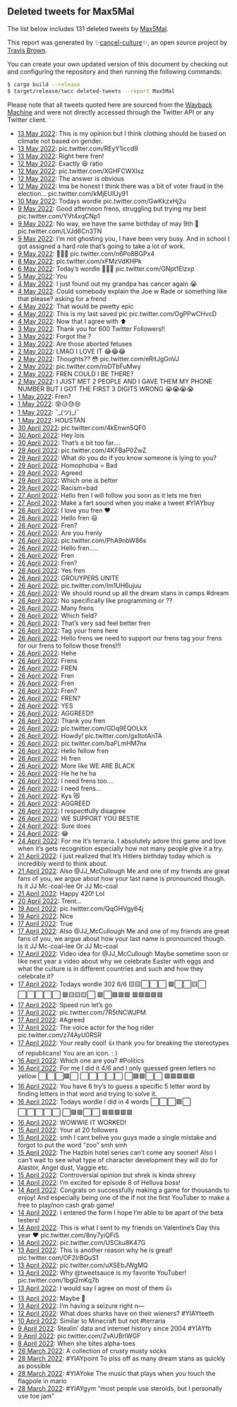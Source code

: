 ## Deleted tweets for Max5Mal

The list below includes 131 deleted tweets by
[Max5Mal](https://twitter.com/Max5Mal).



This report was generated by ✨[cancel-culture](https://github.com/travisbrown/cancel-culture)✨,
an open source project by [Travis Brown](https://twitter.com/travisbrown).

You can create your own updated version of this document by checking out and configuring the
repository and then running the following commands:

```bash
$ cargo build --release
$ target/release/twcc deleted-tweets --report Max5Mal
```

Please note that all tweets quoted here are sourced from the
[Wayback Machine](https://web.archive.org) and were not directly accessed through the Twitter API or
any Twitter client.

* [13 May 2022](https://web.archive.org/web/20220513032741/https://twitter.com/Max5Mal/status/1524954340204503041): This is my opinion but I think clothing should be based on climate not based on gender. <!--1524954340204503041-->
* [13 May 2022](https://web.archive.org/web/20220513012543/https://twitter.com/Max5Mal/status/1524922666947227648): pic.twitter.com/REyY1iccd9 <!--1524922666947227648-->
* [13 May 2022](https://web.archive.org/web/20220513012029/https://twitter.com/Max5Mal/status/1524922445429297152): Right here fren! <!--1524922445429297152-->
* [12 May 2022](https://web.archive.org/web/20220512222346/https://twitter.com/Max5Mal/status/1524877861848395776): Exactly 😆 ratio <!--1524877861848395776-->
* [12 May 2022](https://web.archive.org/web/20220512041318/https://twitter.com/Max5Mal/status/1524603458376011777): pic.twitter.com/XGHFCWXlsz <!--1524603458376011777-->
* [12 May 2022](https://web.archive.org/web/20220512041301/https://twitter.com/Max5Mal/status/1524603372334043138): The answer is obvious <!--1524603372334043138-->
* [12 May 2022](https://web.archive.org/web/20220512033100/https://twitter.com/Max5Mal/status/1524592757603414022): Ima be honest I think there was a bit of voter fraud in the election… pic.twitter.com/kMjEUlUy91 <!--1524592757603414022-->
* [10 May 2022](https://web.archive.org/web/20220510062058/https://twitter.com/Max5Mal/status/1523910875547013121): Todays wordle pic.twitter.com/GwKkzxHj2u <!--1523910875547013121-->
* [ 9 May 2022](https://web.archive.org/web/20220509222231/https://twitter.com/Max5Mal/status/1523790414959898625): Good afternoon frens, struggling but trying my best pic.twitter.com/YVt4xqCNp1 <!--1523790414959898625-->
* [ 9 May 2022](https://web.archive.org/web/20220509221458/https://twitter.com/Max5Mal/status/1523788477724196865): No way, we have the same birthday of may 9th 🥳 pic.twitter.com/LVJd6Cn3TN <!--1523788477724196865-->
* [ 9 May 2022](https://web.archive.org/web/20220509221023/https://twitter.com/Max5Mal/status/1523787336487608320): I’m not ghosting you, I have been very busy. And in school I got assigned a hard role that’s going to take a lot of work. <!--1523787336487608320-->
* [ 9 May 2022](https://web.archive.org/web/20220509133809/https://twitter.com/Max5Mal/status/1523658452303679488): 🥳🥳🥳 pic.twitter.com/n6Po8BGPx4 <!--1523658452303679488-->
* [ 8 May 2022](https://web.archive.org/web/20220508063215/https://twitter.com/Max5Mal/status/1523188803657076738): pic.twitter.com/xFMzVdKHPk <!--1523188803657076738-->
* [ 6 May 2022](https://web.archive.org/web/20220506014129/https://twitter.com/Max5Mal/status/1522391003457499136): Today’s wordle 💪😼✨ pic.twitter.com/GNpt1Elzxp <!--1522391003457499136-->
* [ 5 May 2022](https://web.archive.org/web/20220505014636/https://twitter.com/Max5Mal/status/1522029918569189376): You <!--1522029918569189376-->
* [ 4 May 2022](https://web.archive.org/web/20220504030555/https://twitter.com/Max5Mal/status/1521687482315599873): I just found out my grandpa has cancer again 😭 <!--1521687482315599873-->
* [ 4 May 2022](https://web.archive.org/web/20220504001335/https://twitter.com/Max5Mal/status/1521643993825628160): Could somebody explain the Joe w Rade or something like that please? asking for a frend <!--1521643993825628160-->
* [ 4 May 2022](https://web.archive.org/web/20220504001044/https://twitter.com/Max5Mal/status/1521643395222892544): That would be pwetty epic <!--1521643395222892544-->
* [ 4 May 2022](https://web.archive.org/web/20220504000705/https://twitter.com/Max5Mal/status/1521642454130171904): This is my last saved pic pic.twitter.com/OgPPwCHvcD <!--1521642454130171904-->
* [ 4 May 2022](https://web.archive.org/web/20220504000623/https://twitter.com/Max5Mal/status/1521642169949294592): Now that I agree with ⬆️ <!--1521642169949294592-->
* [ 3 May 2022](https://web.archive.org/web/20220503215951/https://twitter.com/Max5Mal/status/1521610373463371776): Thank you for 600 Twitter Followers!! <!--1521610373463371776-->
* [ 3 May 2022](https://web.archive.org/web/20220503040246/https://twitter.com/Max5Mal/status/1521339282694189056): Forgot the ? <!--1521339337333370880-->
* [ 3 May 2022](https://web.archive.org/web/20220503040246/https://twitter.com/Max5Mal/status/1521339282694189056): Are those aborted fetuses <!--1521339282694189056-->
* [ 2 May 2022](https://web.archive.org/web/20220502015732/https://twitter.com/Max5Mal/status/1520945467315539968): LMAO I LOVE IT 😂😂😂 <!--1520945467315539968-->
* [ 2 May 2022](https://web.archive.org/web/20220502014832/https://twitter.com/Max5Mal/status/1520943205566476288): Thoughts?? 😳 pic.twitter.com/eRitJgGnVJ <!--1520943205566476288-->
* [ 2 May 2022](https://web.archive.org/web/20220502013914/https://twitter.com/Max5Mal/status/1520940831636525056): pic.twitter.com/roDTbFuMwy <!--1520940831636525056-->
* [ 2 May 2022](https://web.archive.org/web/20220502013607/https://twitter.com/Max5Mal/status/1520940004435894273): FREN COULD I BE THERE? <!--1520940004435894273-->
* [ 2 May 2022](https://web.archive.org/web/20220502013402/https://twitter.com/Max5Mal/status/1520939455640596480): I JUST MET 2 PEOPLE AND I GAVE THEM MY PHONE NUMBER BUT I GOT THE FIRST 3 DIGITS WRONG 😭😭😭😭 <!--1520939455640596480-->
* [ 1 May 2022](https://web.archive.org/web/20220501175617/https://twitter.com/Max5Mal/status/1520824200486785024): Fren? <!--1520824200486785024-->
* [ 1 May 2022](https://web.archive.org/web/20220501064743/https://twitter.com/Max5Mal/status/1520656057290305536): 😰😥😓😢 <!--1520656057290305536-->
* [ 1 May 2022](https://web.archive.org/web/20220501062944/https://twitter.com/Max5Mal/status/1520651580357242880): ¯\_(ツ)_/¯ <!--1520651580357242880-->
* [ 1 May 2022](https://web.archive.org/web/20220501012753/https://twitter.com/Max5Mal/status/1520575474870603776): HOUSTAN <!--1520575474870603776-->
* [30 April 2022](https://web.archive.org/web/20220430070522/https://twitter.com/Max5Mal/status/1520298121133133824): pic.twitter.com/4kEnwn5QF0 <!--1520298121133133824-->
* [30 April 2022](https://web.archive.org/web/20220430063406/https://twitter.com/Max5Mal/status/1520290315810205697): Hey lois <!--1520290315810205697-->
* [30 April 2022](https://web.archive.org/web/20220430035011/https://twitter.com/Max5Mal/status/1520248957489745921): That’s a bit too far…. <!--1520248957489745921-->
* [29 April 2022](https://web.archive.org/web/20220429135824/https://twitter.com/Max5Mal/status/1520039515812818944): pic.twitter.com/4KFBaP0ZwZ <!--1520039515812818944-->
* [29 April 2022](https://web.archive.org/web/20220429034525/https://twitter.com/Max5Mal/status/1519885310049456128): What do you do if you know someone is lying to you? <!--1519885310049456128-->
* [29 April 2022](https://web.archive.org/web/20220429032212/https://twitter.com/Max5Mal/status/1519879639333687297): Homophobia = Bad <!--1519879639333687297-->
* [29 April 2022](https://web.archive.org/web/20220429031523/https://twitter.com/Max5Mal/status/1519877804489281536): Agreed <!--1519877804489281536-->
* [29 April 2022](https://web.archive.org/web/20220429024754/https://twitter.com/Max5Mal/status/1519870979937165324): Which one is better <!--1519870979937165324-->
* [29 April 2022](https://web.archive.org/web/20220429024548/https://twitter.com/Max5Mal/status/1519870446069374977): Racism=bad <!--1519870446069374977-->
* [27 April 2022](https://web.archive.org/web/20220427005258/https://twitter.com/Max5Mal/status/1519117190993121280): Hello fren I will follow you soon as it lets me fren <!--1519117190993121280-->
* [27 April 2022](https://web.archive.org/web/20220427000935/https://twitter.com/Max5Mal/status/1519106231905841152): Make a fart sound when you make a tweet  #YIAYbuy <!--1519106231905841152-->
* [26 April 2022](https://web.archive.org/web/20220426222443/https://twitter.com/Max5Mal/status/1519079817408245760): I love you fren ❤️ <!--1519079817408245760-->
* [26 April 2022](https://web.archive.org/web/20220426222257/https://twitter.com/Max5Mal/status/1519079423932174336): Hello fren 😃 <!--1519079423932174336-->
* [26 April 2022](https://web.archive.org/web/20220426142746/https://twitter.com/Max5Mal/status/1518959633011904512): Fren? <!--1518959633011904512-->
* [26 April 2022](https://web.archive.org/web/20220426051704/https://twitter.com/Max5Mal/status/1518821323107012608): Are you frenly <!--1518821323107012608-->
* [26 April 2022](https://web.archive.org/web/20220426051606/https://twitter.com/Max5Mal/status/1518821141502038017): pic.twitter.com/PhA9nbW86s <!--1518821141502038017-->
* [26 April 2022](https://web.archive.org/web/20220426050217/https://twitter.com/Max5Mal/status/1518817620161564672): Hello fren….. <!--1518817620161564672-->
* [26 April 2022](https://web.archive.org/web/20220426042729/https://twitter.com/Max5Mal/status/1518808911280672768): Fren <!--1518808911280672768-->
* [26 April 2022](https://web.archive.org/web/20220426040604/https://twitter.com/Max5Mal/status/1518802924981260288): Fren? <!--1518802924981260288-->
* [26 April 2022](https://web.archive.org/web/20220426040303/https://twitter.com/Max5Mal/status/1518802759016869889): Yes fren <!--1518802759016869889-->
* [26 April 2022](https://web.archive.org/web/20220426040149/https://twitter.com/Max5Mal/status/1518802273505210368): GROUYPERS UNITE <!--1518802273505210368-->
* [26 April 2022](https://web.archive.org/web/20220426040110/https://twitter.com/Max5Mal/status/1518802239279665152): pic.twitter.com/Im1UH6ujuu <!--1518802239279665152-->
* [26 April 2022](https://web.archive.org/web/20220426035840/https://twitter.com/Max5Mal/status/1518801568589438976): We should round up all the dream stans in camps  #dream <!--1518801568589438976-->
* [26 April 2022](https://web.archive.org/web/20220426033545/https://twitter.com/Max5Mal/status/1518794893702795266): No specifically like programming or ?? <!--1518794893702795266-->
* [26 April 2022](https://web.archive.org/web/20220426033115/https://twitter.com/Max5Mal/status/1518794665662709760): Many frens <!--1518794665662709760-->
* [26 April 2022](https://web.archive.org/web/20220426032953/https://twitter.com/Max5Mal/status/1518794359709130752): Which field? <!--1518794359709130752-->
* [26 April 2022](https://web.archive.org/web/20220426032817/https://twitter.com/Max5Mal/status/1518793931453919232): That’s very sad feel better fren <!--1518793931453919232-->
* [26 April 2022](https://web.archive.org/web/20220426032531/https://twitter.com/Max5Mal/status/1518793150164193280): Tag your frens here <!--1518793211942113280-->
* [26 April 2022](https://web.archive.org/web/20220426032531/https://twitter.com/Max5Mal/status/1518793150164193280): Hello frens we need to support our frens tag your frens for our frens to follow those frens!!! <!--1518793150164193280-->
* [26 April 2022](https://web.archive.org/web/20220426032204/https://twitter.com/Max5Mal/status/1518792265841344513): Hehe <!--1518792265841344513-->
* [26 April 2022](https://web.archive.org/web/20220426032538/https://twitter.com/Max5Mal/status/1518792010647232513): Frens <!--1518792010647232513-->
* [26 April 2022](https://web.archive.org/web/20220426032000/https://twitter.com/Max5Mal/status/1518791890308534275): FREN <!--1518791890308534275-->
* [26 April 2022](https://web.archive.org/web/20220426032054/https://twitter.com/Max5Mal/status/1518791294864158720): Fren <!--1518791294864158720-->
* [26 April 2022](https://web.archive.org/web/20220426031557/https://twitter.com/Max5Mal/status/1518790750573531136): Fren <!--1518790750573531136-->
* [26 April 2022](https://web.archive.org/web/20220426031524/https://twitter.com/Max5Mal/status/1518790687705116673): Fren? <!--1518790687705116673-->
* [26 April 2022](https://web.archive.org/web/20220426031329/https://twitter.com/Max5Mal/status/1518790279066619904): FREN? <!--1518790279066619904-->
* [26 April 2022](https://web.archive.org/web/20220426031324/https://twitter.com/Max5Mal/status/1518790241418502144): YES <!--1518790241418502144-->
* [26 April 2022](https://web.archive.org/web/20220426031152/https://twitter.com/Max5Mal/status/1518789867823542273): AGGREED!! <!--1518789867823542273-->
* [26 April 2022](https://web.archive.org/web/20220426030902/https://twitter.com/Max5Mal/status/1518789118498467841): Thank you fren <!--1518789118498467841-->
* [26 April 2022](https://web.archive.org/web/20220426031141/https://twitter.com/Max5Mal/status/1518789085938081792): pic.twitter.com/GDq9EQOLkX <!--1518789085938081792-->
* [26 April 2022](https://web.archive.org/web/20220426030734/https://twitter.com/Max5Mal/status/1518788774112636928): Howdy! pic.twitter.com/gxItotAnTA <!--1518788774112636928-->
* [26 April 2022](https://web.archive.org/web/20220426033726/https://twitter.com/Max5Mal/status/1518788033943769088): pic.twitter.com/baFLmHM7nx <!--1518788033943769088-->
* [26 April 2022](https://web.archive.org/web/20220426030022/https://twitter.com/Max5Mal/status/1518787004971896837): Hello fellow fren <!--1518787004971896837-->
* [26 April 2022](https://web.archive.org/web/20220426025934/https://twitter.com/Max5Mal/status/1518786638091980801): Hi fren <!--1518786638091980801-->
* [26 April 2022](https://web.archive.org/web/20220426025847/https://twitter.com/Max5Mal/status/1518786471246766080): More like WE ARE BLACK <!--1518786471246766080-->
* [26 April 2022](https://web.archive.org/web/20220426025825/https://twitter.com/Max5Mal/status/1518786400635678720): He he he ha <!--1518786400635678720-->
* [26 April 2022](https://web.archive.org/web/20220426025611/https://twitter.com/Max5Mal/status/1518785820978675712): I need frens too…. <!--1518785820978675712-->
* [26 April 2022](https://web.archive.org/web/20220426025949/https://twitter.com/Max5Mal/status/1518785597262811136): I need frens… <!--1518785597262811136-->
* [26 April 2022](https://web.archive.org/web/20220426024756/https://twitter.com/Max5Mal/status/1518783783582846976): Kys 😻 <!--1518783783582846976-->
* [26 April 2022](https://web.archive.org/web/20220426024733/https://twitter.com/Max5Mal/status/1518783579668451328): AGGREED <!--1518783579668451328-->
* [26 April 2022](https://web.archive.org/web/20220426024557/https://twitter.com/Max5Mal/status/1518783292908007424): I respectfully disagree <!--1518783292908007424-->
* [26 April 2022](https://web.archive.org/web/20220426024242/https://twitter.com/Max5Mal/status/1518782470795104256): WE SUPPORT YOU BESTIE <!--1518782470795104256-->
* [24 April 2022](https://web.archive.org/web/20220424225949/https://twitter.com/Max5Mal/status/1518363900797804545): Sure does <!--1518363900797804545-->
* [24 April 2022](https://web.archive.org/web/20220424214937/https://twitter.com/Max5Mal/status/1518345413467664384): 😂 <!--1518345413467664384-->
* [24 April 2022](https://web.archive.org/web/20220424172112/https://twitter.com/Max5Mal/status/1518278681558339584): For me It’s terraria. I absolutely adore this game and love when it’s gets recognition especially how not many people give it a try. <!--1518278681558339584-->
* [21 April 2022](https://web.archive.org/web/20220421001731/https://twitter.com/Max5Mal/status/1516933845643186177): I just realized that It’s Hitlers birthday today which is incredibly weird to think about. <!--1516933845643186177-->
* [21 April 2022](https://web.archive.org/web/20220421000524/https://twitter.com/Max5Mal/status/1516930994757988352): Also  @JJ_McCullough  Me and one of my friends are great fans of you, we argue about how your last name is pronounced though.  Is it JJ Mc-coal-lee Or JJ Mc-coal <!--1516930994757988352-->
* [21 April 2022](https://web.archive.org/web/20220421000318/https://twitter.com/Max5Mal/status/1516930439247589376): Happy 420! Lol <!--1516930439247589376-->
* [20 April 2022](https://web.archive.org/web/20220420040706/https://twitter.com/Max5Mal/status/1516629374921068544): Trent… <!--1516629374921068544-->
* [19 April 2022](https://web.archive.org/web/20220419144117/https://twitter.com/Max5Mal/status/1516426561959956493): pic.twitter.com/QqGHVgy64j <!--1516426561959956493-->
* [19 April 2022](https://web.archive.org/web/20220419025712/https://twitter.com/Max5Mal/status/1516248957218828291): Nice <!--1516248957218828291-->
* [17 April 2022](https://web.archive.org/web/20220417215835/https://twitter.com/Max5Mal/status/1515811819281129483): True <!--1515811819281129483-->
* [17 April 2022](https://web.archive.org/web/20220417175815/https://twitter.com/Max5Mal/status/1515751260393115648): Also  @JJ_McCullough  Me and one of my friends are great fans of you, we argue about how your last name is pronounced though.  Is it JJ Mc-coal-lee Or JJ Mc-coal <!--1515751260393115648-->
* [17 April 2022](https://web.archive.org/web/20220417174522/https://twitter.com/Max5Mal/status/1515748093043478530): Video idea for  @JJ_McCullough   Maybe sometime soon or like next year a video about why we celebrate Easter with eggs and what the culture is in different countries and such and how they celebrate it? <!--1515748093043478530-->
* [17 April 2022](https://web.archive.org/web/20220417172644/https://twitter.com/Max5Mal/status/1515743340376993796): Todays wordle 302 6/6 🟨🟨⬜️⬜️⬜️ 🟩⬜️⬜️🟨⬜️ ⬜️⬜️⬜️⬜️⬜️ 🟩🟨🟨🟨⬜️ 🟩⬜️🟩🟩🟩 🟩🟩🟩🟩🟩 <!--1515743340376993796-->
* [17 April 2022](https://web.archive.org/web/20220417171509/https://twitter.com/Max5Mal/status/1515740491140067336): Speed run let’s go <!--1515740531136991235-->
* [17 April 2022](https://web.archive.org/web/20220417171509/https://twitter.com/Max5Mal/status/1515740491140067336): pic.twitter.com/7R5tNCWJPM <!--1515740491140067336-->
* [17 April 2022](https://web.archive.org/web/20220417035624/https://twitter.com/Max5Mal/status/1515537554140909570): #Agreed <!--1515537554140909570-->
* [17 April 2022](https://web.archive.org/web/20220417034648/https://twitter.com/Max5Mal/status/1515537082583711748): The voice actor for the hog rider pic.twitter.com/z74AyU0RSR <!--1515537082583711748-->
* [17 April 2022](https://web.archive.org/web/20220417030435/https://twitter.com/Max5Mal/status/1515525974296711168): Your really cool! 👍 thank you for breaking the stereotypes of republicans! You are an icon. : ) <!--1515525974296711168-->
* [16 April 2022](https://web.archive.org/web/20220416212136/https://twitter.com/Max5Mal/status/1515440147906502658): Which one are you?  #Politics <!--1515440147906502658-->
* [16 April 2022](https://web.archive.org/web/20220416211655/https://twitter.com/Max5Mal/status/1515439070796652544): For me I did it 4/6 and I only guessed green letters no yellow             ⬜️⬜️⬜️🟩⬜️ ⬜️⬜️⬜️⬜️⬜️ ⬜️🟩🟩⬜️⬜️ 🟩🟩🟩🟩🟩 <!--1515439070796652544-->
* [16 April 2022](https://web.archive.org/web/20220416204156/https://twitter.com/Max5Mal/status/1515430143010869250): You have 6 try’s to guess a specific 5 letter word by finding letters in that word and trying to solve it. <!--1515430143010869250-->
* [16 April 2022](https://web.archive.org/web/20220416202504/https://twitter.com/Max5Mal/status/1515425898421391361): Todays wordle I did in 4 words  ⬜️⬜️⬜️🟩⬜️ ⬜️⬜️⬜️⬜️⬜️ ⬜️🟩🟩⬜️⬜️ 🟩🟩🟩🟩🟩 <!--1515425898421391361-->
* [16 April 2022](https://web.archive.org/web/20220416005626/https://twitter.com/Max5Mal/status/1515131785394286592): WOWWIE IT WORKED! <!--1515131785394286592-->
* [15 April 2022](https://web.archive.org/web/20220415043017/https://twitter.com/Max5Mal/status/1514823132846063624): Your at 20 followers <!--1514823132846063624-->
* [15 April 2022](https://web.archive.org/web/20220415041054/https://twitter.com/Max5Mal/status/1514818413423603721): smh I cant belive you guys made a single mistake and forgot to put the word “zoo”  smh smh <!--1514818413423603721-->
* [15 April 2022](https://web.archive.org/web/20220415020158/https://twitter.com/Max5Mal/status/1514785984558247945): The Hazbin hotel series can’t come any sooner! Also I can’t wait to see what type of character development they will do for Alastor, Angel dust, Vaggie etc. <!--1514785984558247945-->
* [15 April 2022](https://web.archive.org/web/20220415014138/https://twitter.com/Max5Mal/status/1514780329088716807): Controversial opinion but shrek is kinda shrexy <!--1514780329088716807-->
* [14 April 2022](https://web.archive.org/web/20220414232916/https://twitter.com/Max5Mal/status/1514747496412884997): I’m excited for episode 8 of Helluva boss! <!--1514747496412884997-->
* [14 April 2022](https://web.archive.org/web/20220414051803/https://twitter.com/Max5Mal/status/1514472840472326149): Congrats on successfully making a game for thousands to enjoy! And especially being one of the if not the first YouTuber to make a free to play/non cash grab game! <!--1514472840472326149-->
* [14 April 2022](https://web.archive.org/web/20220414051508/https://twitter.com/Max5Mal/status/1514472068561059840): I entered the form I hope I’m able to be apart of the beta testers! <!--1514472068561059840-->
* [14 April 2022](https://web.archive.org/web/20220414022415/https://twitter.com/Max5Mal/status/1514429090123563008): This is what I sent to my friends on Valentine’s Day this year ❤️ pic.twitter.com/8ny7yiQFiS <!--1514429090123563008-->
* [14 April 2022](https://web.archive.org/web/20220414022341/https://twitter.com/Max5Mal/status/1514428346230185986): pic.twitter.com/USCku8K47G <!--1514428346230185986-->
* [13 April 2022](https://web.archive.org/web/20220413032503/https://twitter.com/Max5Mal/status/1514081935814922242): This is another reason why he is great! pic.twitter.com/OF2IrBQuS1 <!--1514081935814922242-->
* [13 April 2022](https://web.archive.org/web/20220413032229/https://twitter.com/Max5Mal/status/1514081420641116162): pic.twitter.com/uXSEbJWgMQ <!--1514081420641116162-->
* [13 April 2022](https://web.archive.org/web/20220413031817/https://twitter.com/Max5Mal/status/1514080295976198147): Why  @tweetsauce  is my favorite YouTuber! pic.twitter.com/1bgl2mKq7b <!--1514080295976198147-->
* [13 April 2022](https://web.archive.org/web/20220413030957/https://twitter.com/Max5Mal/status/1514078258060439552): I would say I agree on most of them 👍 <!--1514078258060439552-->
* [13 April 2022](https://web.archive.org/web/20220413030833/https://twitter.com/Max5Mal/status/1514077913301209094): Maybe 👀 <!--1514077913301209094-->
* [13 April 2022](https://web.archive.org/web/20220413030535/https://twitter.com/Max5Mal/status/1514077121659891713): I’m having a seizure right n— <!--1514077121659891713-->
* [12 April 2022](https://web.archive.org/web/20220412000122/https://twitter.com/Max5Mal/status/1513668301406101505): What does sharks have on their wieners?   #YIAYteeth <!--1513668301406101505-->
* [10 April 2022](https://web.archive.org/web/20220410181044/https://twitter.com/Max5Mal/status/1513217846389534727): Similar to Minecraft but not   #terraria <!--1513217846389534727-->
* [ 9 April 2022](https://web.archive.org/web/20220409025910/https://twitter.com/Max5Mal/status/1512625886360604680): Stealin’ data and internet history since 2004   #YIAYfb <!--1512625886360604680-->
* [ 9 April 2022](https://web.archive.org/web/20220409024750/https://twitter.com/Max5Mal/status/1512623177783939072): pic.twitter.com/ZvAUBrlWGF <!--1512623177783939072-->
* [ 8 April 2022](https://web.archive.org/web/20220408013612/https://twitter.com/Max5Mal/status/1512242219373137927): When she bites alpha-toes <!--1512242219373137927-->
* [28 March 2022](https://web.archive.org/web/20220328150756/https://twitter.com/Max5Mal/status/1508460635985637383): A collection of crusty musty socks <!--1508460635985637383-->
* [28 March 2022](https://web.archive.org/web/20220328042305/https://twitter.com/Max5Mal/status/1508298526853263364): #YIAYpoint    To piss off as many dream stans as quickly as possible <!--1508298526853263364-->
* [28 March 2022](https://web.archive.org/web/20220328041950/https://twitter.com/Max5Mal/status/1508297642123546626): #YIAYoke    The music that plays when you touch the flagpole in mario <!--1508297642123546626-->
* [28 March 2022](https://web.archive.org/web/20220328041750/https://twitter.com/Max5Mal/status/1508297134101065730): #YIAYgym    “most people use steroids, but I personally use toe jam” <!--1508297134101065730-->

